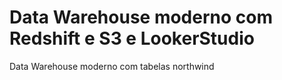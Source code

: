 # Data Warehouse moderno com Redshift e S3 e LookerStudio
 Data Warehouse moderno com tabelas northwind
